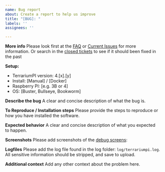 ```yaml
---
name: Bug report
about: Create a report to help us improve
title: "[BUG]: "
labels: ''
assignees: ''

---
```


**More info**
Please look first at the [FAQ](https://theyosh.github.io/TerrariumPI/faq/) or [Current Issues](https://github.com/theyosh/TerrariumPI/issues) for more information.
Or search in the [closed tickets](https://github.com/theyosh/TerrariumPI/issues?q=is%3Aissue+is%3Aclosed) to see if it should been fixed in the past

**Setup:**
 - TerrariumPI version: 4.[x].[y]
 - Install: [Manual] / [Docker]
 - Raspberry PI: [e.g. 3B or 4]
 - OS: [Buster, Bullseye, Bookworm]

**Describe the bug**
A clear and concise description of what the bug is.

**To Reproduce / Installation steps**
Please provide the steps to reproduce or how you have installed the software.

**Expected behavior**
A clear and concise description of what you expected to happen.

**Screenshots**
Please add screenshots of the [debug screens](https://theyosh.github.io/TerrariumPI/faq/how-to-debug-terrariumpi/):

**Logfiles**
Please add the log file found in the log folder: `log/terrariumpi.log`. All sensitive information should be stripped, and save to upload.

**Additional context**
Add any other context about the problem here.
